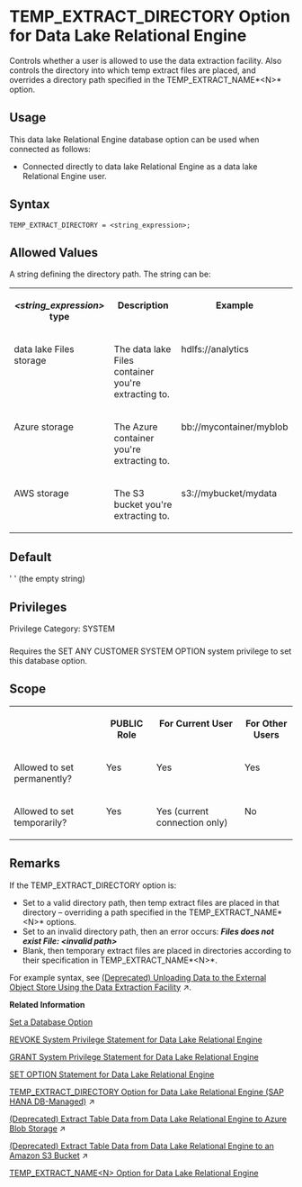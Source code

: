 <!-- loioa65cd33584f210159126844d7b32b6a8 -->

# TEMP\_EXTRACT\_DIRECTORY Option for Data Lake Relational Engine

Controls whether a user is allowed to use the data extraction facility. Also controls the directory into which temp extract files are placed, and overrides a directory path specified in the TEMP\_EXTRACT\_NAME*<N\>* option.



<a name="loioa65cd33584f210159126844d7b32b6a8__section_ah3_h5q_znb"/>

## Usage

This data lake Relational Engine database option can be used when connected as follows:

-   Connected directly to data lake Relational Engine as a data lake Relational Engine user.



<a name="loioa65cd33584f210159126844d7b32b6a8__temp_extract_directory_syntax1"/>

## Syntax

```
TEMP_EXTRACT_DIRECTORY = <string_expression>;
```



<a name="loioa65cd33584f210159126844d7b32b6a8__temp_extract_directory_values1"/>

## Allowed Values

A string defining the directory path. The string can be:


<table>
<tr>
<th valign="top">

*<string\_expression\>* type

</th>
<th valign="top">

Description

</th>
<th valign="top">

Example

</th>
</tr>
<tr>
<td valign="top">

data lake Files storage

</td>
<td valign="top">

The data lake Files container you're extracting to.

</td>
<td valign="top">

hdlfs://analytics

</td>
</tr>
<tr>
<td valign="top">

Azure storage

</td>
<td valign="top">

The Azure container you're extracting to.

</td>
<td valign="top">

bb://mycontainer/myblob

</td>
</tr>
<tr>
<td valign="top">

AWS storage

</td>
<td valign="top">

The S3 bucket you're extracting to.

</td>
<td valign="top">

s3://mybucket/mydata

</td>
</tr>
</table>



<a name="loioa65cd33584f210159126844d7b32b6a8__temp_extract_directory_default1"/>

## Default

' ' \(the empty string\)



<a name="loioa65cd33584f210159126844d7b32b6a8__temp_extract_directory_priv1"/>

## Privileges

Privilege Category: SYSTEM



### 

Requires the SET ANY CUSTOMER SYSTEM OPTION system privilege to set this database option.



<a name="loioa65cd33584f210159126844d7b32b6a8__temp_extract_directory_scope1"/>

## Scope


<table>
<tr>
<th valign="top">

 

</th>
<th valign="top">

PUBLIC Role

</th>
<th valign="top">

For Current User

</th>
<th valign="top">

For Other Users

</th>
</tr>
<tr>
<td valign="top">

Allowed to set permanently?

</td>
<td valign="top">

Yes

</td>
<td valign="top">

Yes

</td>
<td valign="top">

Yes

</td>
</tr>
<tr>
<td valign="top">

Allowed to set temporarily?

</td>
<td valign="top">

Yes

</td>
<td valign="top">

Yes \(current connection only\)

</td>
<td valign="top">

No

</td>
</tr>
</table>



<a name="loioa65cd33584f210159126844d7b32b6a8__temp_extract_directory_remarks1"/>

## Remarks

If the TEMP\_EXTRACT\_DIRECTORY option is:

-   Set to a valid directory path, then temp extract files are placed in that directory – overriding a path specified in the TEMP\_EXTRACT\_NAME*<N\>* options.
-   Set to an invalid directory path, then an error occurs: ***Files does not exist File: *<invalid path\>****
-   Blank, then temporary extract files are placed in directories according to their specification in TEMP\_EXTRACT\_NAME*<N\>*.

For example syntax, see [(Deprecated) Unloading Data to the External Object Store Using the Data Extraction Facility](https://help.sap.com/viewer/a8942f1c84f2101594aad09c82c80aea/2023_4_QRC/en-US/a732a39184f21015979f85151aea1b30.html "The data extraction facility is a group of database options that unload data to the external object store.") :arrow_upper_right:.

**Related Information**  


[Set a Database Option](set-a-database-option-0dcb893.md "You set options with the SET OPTION statement.")

[REVOKE System Privilege Statement for Data Lake Relational Engine](../080-sql-statements/revoke-system-privilege-statement-for-data-lake-relational-engine-a3eadda.md "Removes specific system privileges from specific users and the right to administer the privilege.")

[GRANT System Privilege Statement for Data Lake Relational Engine](../080-sql-statements/grant-system-privilege-statement-for-data-lake-relational-engine-a3dfcb0.md "Grants specific system privileges to users or roles, with or without administrative rights.")

[SET OPTION Statement for Data Lake Relational Engine](../080-sql-statements/set-option-statement-for-data-lake-relational-engine-a625da7.md "Changes options that affect the behavior of the database and its compatibility with Transact-SQL. Setting the value of an option can change the behavior for all users or an individual user, in either a temporary or permanent scope.")

[TEMP_EXTRACT_DIRECTORY Option for Data Lake Relational Engine (SAP HANA DB-Managed)](https://help.sap.com/viewer/a898e08b84f21015969fa437e89860c8/2023_4_QRC/en-US/b9f214cdab094fc885a1900d77570fff.html "Controls whether a user is allowed to use the data extraction facility. Also controls the directory into which temp extract files are placed, and overrides a directory path specified in the TEMP_EXTRACT_NAMEN option.") :arrow_upper_right:

[(Deprecated) Extract Table Data from Data Lake Relational Engine to Azure Blob Storage](https://help.sap.com/viewer/a8942f1c84f2101594aad09c82c80aea/2023_4_QRC/en-US/72f882141a704328a7ff18c7b0b1914e.html "Use data lake Relational Engine TEMP_EXTRACT database options in your extraction query to extract data lake Relational Engine data to one or more block blobs in an Azure storage account container.") :arrow_upper_right:

[(Deprecated) Extract Table Data from Data Lake Relational Engine to an Amazon S3 Bucket](https://help.sap.com/viewer/a8942f1c84f2101594aad09c82c80aea/2023_4_QRC/en-US/5389c53044504f4b9c5865c8f9366ebe.html "Use data lake Relational Engine TEMP_EXTRACT database options in your extraction query to extract data lake Relational Engine data to one or more objects in an Amazon S3 bucket.") :arrow_upper_right:

[TEMP\_EXTRACT\_NAME<N\> Option for Data Lake Relational Engine](temp-extract-name-n-option-for-data-lake-relational-engine-a65dd19.md "Specifies the data lake Filescontainer object file name, or theAzure block blob name, or the Amazon S3 bucket object name you’re extracting to. You must specify the name when extracting data from data lake Relational Engine to cloud storage.")

